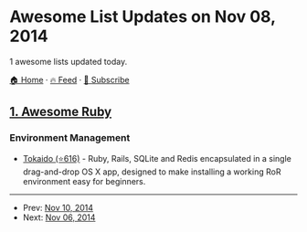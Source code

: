# Awesome List Updates on Nov 08, 2014

1 awesome lists updated today.

[🏠 Home](/README.md) · [🔥 Feed](https://test.trackawesomelist.com/feed.xml) · [📮 Subscribe](https://trackawesomelist.us17.list-manage.com/subscribe?u=d2f0117aa829c83a63ec63c2f&id=36a103854c)



## [1. Awesome Ruby](/content/markets/awesome-ruby/README.md)

### Environment Management

*   [Tokaido (⭐616)](https://github.com/tokaido/tokaidoapp/releases) - Ruby, Rails, SQLite and Redis encapsulated in a single drag-and-drop OS X app, designed to make installing a working RoR environment easy for beginners.

---

- Prev: [Nov 10, 2014](/content/2014/11/10/README.md)
- Next: [Nov 06, 2014](/content/2014/11/06/README.md)